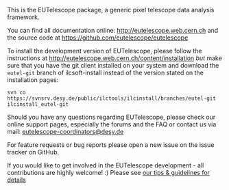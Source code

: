 This is the EUTelescope package, a generic pixel telescope data analysis framework.

You can find all documentation online: http://eutelescope.web.cern.ch and the source code at https://github.com/eutelescope/eutelescope

To install the development version of EUTelescope, please follow the instructions at http://eutelescope.web.cern.ch/content/installation *but* make sure that you have the git client installed on your system and download the ```eutel-git``` branch of ilcsoft-install instead of the version stated on the installation pages:
```
svn co https://svnsrv.desy.de/public/ilctools/ilcinstall/branches/eutel-git ilcinstall_eutel-git
```

Should you have any questions regarding EUTelescope, please check our
online support pages, especially the forums and the FAQ or contact us
via mail: eutelescope-coordinators@desy.de

For feature requests or bug reports please open a new issue on the issue tracker on GitHub.

If you would like to get involved in the EUTelescope development - all
contributions are highly welcome! :)
Please see [our tips & guidelines for details](https://github.com/eutelescope/eutelescope/blob/master/CONTRIBUTING.md)
